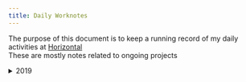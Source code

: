 ```yaml
---
title: Daily Worknotes
---
```


The purpose of this document is to keep a running record of my daily activities at [Horizontal](http://horizontalintegration.com)  
These are mostly notes related to ongoing projects

<details>
<summary>2019</summary>
<details>
<summary>September</summary>
<br>

9/27

*client launched the things we've been working on and it was a happy moment for all involved. today was an oktoberfest celebration*

* mwt 56 - pip product reviews - spent the day working with a service called [Stackla](https://developer.stackla.com). Something the client uses for part of their site. Has a code editor not unlike Codepen, but the embed code provides an iframe which means that you have to get as much ```CSS``` and ```JavaScript``` into the code editor because it's not easy to reach into the iframe... Spent a bit of time figuring out how to provide a div with an ```SVG``` background-image and compiled those resources over on my...Resource page. Also learned that I remembered the ```HTML``` code for a non-breaking space. Amazing. ```&nbsp;``` Here's what the ```SVG``` code looks like:

<details>
<summary>It's horrific, you've been warned</summary>
<br>

```scss
.instagram {
	background-image: url("data:image/svg+xml,%3Csvg%20xmlns%3D%22http%3A%2F%2Fwww.w3.org%2F2000%2Fsvg%22%20viewBox%3D%220%200%2038%2038%22%3E%3Cpath%20fill%3D%22%230a0a0a%22%20fill-rule%3D%22evenodd%22%20d%3D%22M19%200c10.5%200%2019%208.5%2019%2019s-8.5%2019-19%2019S0%2029.5%200%2019%208.5%200%2019%200z%22%20clip-rule%3D%22evenodd%22%2F%3E%3Cpath%20fill%3D%22%23fff%22%20fill-rule%3D%22evenodd%22%20d%3D%22M18.8%207.8c-2.7%200-3%200-4.1.1-1%200-1.8.2-2.4.5-.6.3-1.2.6-1.7%201.1-.5.5-.9%201.1-1.1%201.7-.2.6-.4%201.3-.5%202.4v4.1c0%202.7%200%203%20.1%204.1%200%201%20.2%201.8.5%202.4.3.6.6%201.2%201.1%201.7.5.5%201.1.9%201.7%201.1.6.2%201.3.4%202.4.5%201%200%201.4.1%204.1.1%202.7%200%203%200%204.1-.1%201%200%201.8-.2%202.4-.5.6-.3%201.2-.6%201.7-1.1.5-.5.9-1.1%201.1-1.7.2-.6.4-1.3.5-2.4%200-1%20.1-1.4.1-4.1%200-2.7%200-3-.1-4.1%200-1-.2-1.8-.5-2.4-.3-.6-.6-1.2-1.1-1.7-.5-.5-1.1-.9-1.7-1.1-.6-.2-1.3-.4-2.4-.5-1.2-.1-1.5-.1-4.2-.1m0%201.8c2.6%200%202.9%200%204%20.1%201%200%201.5.2%201.8.3.5.2.8.4%201.1.7.3.3.6.7.7%201.1.1.3.3.9.3%201.8%200%201%20.1%201.3.1%204%200%202.6%200%202.9-.1%204%200%201-.2%201.5-.3%201.8-.2.5-.4.8-.7%201.1-.3.3-.7.6-1.1.7-.3.1-.9.3-1.8.3-1%200-1.3.1-4%20.1s-2.9%200-4-.1c-1%200-1.5-.2-1.8-.3-.5-.2-.8-.4-1.1-.7-.3-.3-.6-.7-.7-1.1-.1-.3-.3-.9-.3-1.8%200-1-.1-1.3-.1-4%200-2.6%200-2.9.1-4%200-1%20.2-1.5.3-1.8.2-.5.4-.8.7-1.1.3-.3.7-.6%201.1-.7.3-.1.9-.3%201.8-.3%201.1-.1%201.4-.1%204-.1m.2%2011.1c-1.8%200-3.2-1.5-3.2-3.2%200-1.8%201.5-3.2%203.2-3.2%201.8%200%203.2%201.5%203.2%203.2%200%201.8-1.4%203.2-3.2%203.2m0-8.2c-2.8%200-5%202.2-5%205s2.2%205%205%205%205-2.2%205-5-2.2-5-5-5m6%200c0%20.6-.4%201-1%201s-1-.4-1-1%20.4-1%201-1%201%20.4%201%201%22%20clip-rule%3D%22evenodd%22%2F%3E%3C%2Fsvg%3E");
	width: 38px;
	height: 38px;
	background-size: contain;
	margin-right: 10px;
}
```
</details>

Basically what is happening above is an ```SVG``` was exported from Illustrator, ran through a service that minimizes the code, then through a URL encoder. The links over at my Resources page are quite detailed in how this works. It was nice to find a workaround for the limitations that is [Stackla](https://developer.stackla.com). me: +1, stackla: 0

---

9/26

Spent the day going over [Frontend Masters Accessibility in JavaScript](https://frontendmasters.com/courses/javascript-accessibility) course. Have been writing up notes [here](https://medium.com/@hztl_wm/accessibility-in-javascript-applications-8a0b01d8266f) and commenting on the codebase [here](https://github.com/hztl-wm/fem-js-a11y-workshop). I will be presenting my findings on Tuesday 10/1 during our bi-weekly FED team meeting.

*I also added a La Croix consumption counter to the main page of this little repo, becuase who doesn't love a good La Croix or 3?*

---

9/25

*fought with responsive ```SVG``` (I see you cw), attended 3 too many meetings, only drank 2 la croix*

* mwt 97 - pip video component - Another fun run-in with ```SVG```. Of course this needed to be responsive, so after tons of somethinging... here's what I ended up with:

<details>
<summary>Click to view my work of the day</summary>
<br>

```html
<div class="pip-video">
    <div class="media-gallery__img media-gallery__video video-link" data-video="" data-brightcovevideo="6076312645001" data-brightcoveplayer="r1tg8ngpM">
        <img src="image link removed to preserve client anonymity" alt="">
        <div class="pip-video__icon">
            <!-- <svg width="100%" height="100%" version="1.1" id="pip-video-play-button" xmlns="http://www.w3.org/2000/svg"
            x="0px" y="0px" viewBox="0 0 106 106" style="enable-background:new 0 0 106 106;" xml:space="preserve" preserveAspectRatio="xMinYMin">
            <path id="outline" class="st0" d="M53,105.5C24.1,105.5,0.5,81.9,0.5,53C0.5,24.1,24.1,0.5,53,0.5c28.9,0,52.5,23.6,52.5,52.5 C105.5,81.9,81.9,105.5,53,105.5z M53,3.5C25.7,3.5,3.5,25.7,3.5,53c0,27.3,22.2,49.5,49.5,49.5c27.3,0,49.5-22.2,49.5-49.5 C102.5,25.7,80.3,3.5,53,3.5z" fill="#33EB91"/>
            <path id="background" class="st1" d="M53,7c25.4,0,46,20.6,46,46S78.4,99,53,99S7,78.4,7,53S27.6,7,53,7z" fill="rgba(0,0,0,.5)"/>
            <path id="triangle" class="st2" d="M73,51.5L41,77.9V25.1L73,51.5z" fill="#ffffff"/>
            </svg> -->
        </div>
    </div>
</div>
<div id="modal-video" class="modal modal--video">
    <div class="pip-video modal__content">
        <div class="pip-video__video-wrapper">
            <video-js 
                data-account="" 
                data-embed="default" 
                data-player="" 
                data-video-id="" 
                style="height:auto; position:relative; width:100vw;"
                controls
            ></video-js>
        </div>
    </div>
</div>
```

```scss
.pip-video {
    width: 100%;
    margin: auto;
    position: relative;
    
    & .video-link::after {
        right: 0;
        top: 0;
        height: 100%;content: '';
        position: absolute;
        width: 100vw;
        background: -moz-linear-gradient(top, rgba(0,0,0,0) 80%, rgba(0,0,0,0.95) 100%); /* FF3.6+ */
        background: -webkit-gradient(linear, left top, left bottom, color-stop(0%,rgba(0,0,0,0.95)), color-stop(100%,rgba(0,0,0,0))); /* Chrome,Safari4+ */
        background: -webkit-linear-gradient(top, rgba(0,0,0,0) 80%,rgba(0,0,0,0.95) 100%); /* Chrome10+,Safari5.1+ */
        background: -o-linear-gradient(top, rgba(0,0,0,0) 80%,rgba(0,0,0,0.95) 100%); /* Opera 11.10+ */
        background: -ms-linear-gradient(top, rgba(0,0,0,0) 80%,rgba(0,0,0,0.95) 100%); /* IE10+ */
        background: linear-gradient(to bottom, rgba(0,0,0,0) 80%,rgba(0,0,0,0.95) 100%); /* W3C */
    }
    
    & div > img {
        width: 100vw;
        height: auto;
        
    }

    &__icon {
        position: absolute;
        max-width: 12%;
        top: 40%;
        left: 44%;

        @media screen and (min-width: $tablet-min) {
            max-width: 6%;
            top: 40%;
            left: 47%;
        }
    }

}
```
</details>

---

9/24

*mwt merged repos, built and deployed the project in its current state. Lots of bugs knocked out, focus shifted to PIP (Product Information Page) Component production*

* mwt 99 - pip gallery component - Another new component build based off of the Sketch file provided by UX. Having become more familiar with the project structure, this was an easier build, but there were some interesting trip ups provided by flexbox. The major hiccups were uneven columns, an image that spanned 2 columns and rows, and gradient overlays. The following ```HTML``` and ```SCSS``` is how that was handled. Built for mobile first, the ```SCSS``` is what really drives the magic here. I hope the clients dev team doesn't mind my ```@mixin``` here because it helped to make the code more DRY.

<details>
<summary>Click to view my work of the day</summary>
<br>

```scss
@import ''; // link removed to preserve client anonymity
@mixin overlay-base {
    content: '';
    position: absolute;
    width: 100vw;
    background: -moz-linear-gradient(top, rgba(0,0,0,0) 80%, rgba(0,0,0,0.95) 100%); /* FF3.6+ */
    background: -webkit-gradient(linear, left top, left bottom, color-stop(0%,rgba(0,0,0,0.95)), color-stop(100%,rgba(0,0,0,0))); /* Chrome,Safari4+ */
    background: -webkit-linear-gradient(top, rgba(0,0,0,0) 80%,rgba(0,0,0,0.95) 100%); /* Chrome10+,Safari5.1+ */
    background: -o-linear-gradient(top, rgba(0,0,0,0) 80%,rgba(0,0,0,0.95) 100%); /* Opera 11.10+ */
    background: -ms-linear-gradient(top, rgba(0,0,0,0) 80%,rgba(0,0,0,0.95) 100%); /* IE10+ */
    background: linear-gradient(to bottom, rgba(0,0,0,0) 80%,rgba(0,0,0,0.95) 100%); /* W3C */
}
.pip-gallery {
    width: 100vw;
    display: flex;
    position: relative;
    flex-wrap: wrap;
    @media screen and (min-width: $tablet-min) {
        flex-wrap: nowrap;
    }
    
    &__large-image {
        flex: 0 0 100vw;
        order: 1;
        @media screen and (min-width: $tablet-min) {
            flex: 0 0 66.66vw;
        }
        
        & img {
            width: 100%;
            z-index: -1;
        }
        
        &__overlay::after {
            @include overlay-base;
            left: 0;
            top: 0;
            height: 33.33%;
            @media screen and (min-width: $tablet-min) {
                height: 100%;
                width: 66.66vw;
            }
        }
    }
    
    &__small-image {
        flex: 0 0 100vw;
        flex-direction: unset;
        order: 2;
        @media screen and (min-width: $tablet-min) {
            flex: 0 0 33.33vw;
        }
        
        &__overlay-top::after {
            @include overlay-base;
            right: 0;
            top: 0;
            height: 67%;
            @media screen and (min-width: $tablet-min) {
                height: 50%;
                width: 33.33vw;
            }
        }
        &__overlay-bottom::after {
            @include overlay-base;
            right: 0;
            bottom: 0;
            height: 100%;
            @media screen and (min-width: $tablet-min) {
                height: 50%;
                width: 33.33vw;
            }
        }
        
        & img {
            width: 100%;
            z-index: -1;
        }
    }
}
```

```html
<section class="pip-gallery">
    <div class="pip-gallery__large-image">
        <div class="pip-gallery__large-image__overlay">
            <img src="/pip-gallery-1.png">
        </div>
    </div>
    <div class="pip-gallery__small-image">
        <div class="pip-gallery__small-image__overlay-top">
            <img src="/pip-gallery-2.png">
        </div>
        <div class="pip-gallery__small-image__overlay-bottom">
            <img src="/pip-gallery-3.png">
        </div>
    </div>
</section>
```
</details>

---

9/23

* mwt 91 - hero header component - UPDATE - I had this reviewed internally before passing it on. I neglected that this was a new component that needed to be fleshed out by BED before a PR was submitted, so my PR got abandoned ¯\_(ツ)_/¯ Not a big deal, more a matter of me learning the workflow a bit. BED got this knocked out and all looks good.

---

9/20

*mwt internal team having trouble with build and deployment*

* mwt 91 - hero header component - This is a new component build based off of a Sketch file provided by UX. I have had some trouble with the overall structure of the project, would probably have been useful to spend some time speaking with a dev who has worked on the project before just diving in. Exported and cleaned up an ```SVG```, built out ```HTML``` and ```SCSS``` for the component. Would like someone to review before I submit a PR. Can hopefully get that this Monday.

---

9/19

*Closed out remaining cw tickets.*  
*Working on mwt full time now.*

* mwt 185 - RTE Text Formatting - BED refused a classname from our markup which broke body copy styling. Additionally, styling was needed for `<strong>` text. I did that. Like this:

```scss
p {
    margin-top: 11px;
    strong {
        font-family: Helvetica Neue LT W01_83 Hv Ex,Helvetica Neue,Helvetica,Arial,sans-serif;
        // had to change the above to a variable *$helvetica83* that had been declared in a separate file
        text-transform: uppercase;
    }
}
```

* mwt 182 / 184 - Extra Whitespace - BED had reused a classname on an element which resulted in strange behavior. I added a new classname and relevant styling, but once implemented by BED, Sitecore adds spaces in a `<div>` with no content and the `:empty` pseudo-selector was unable to work. Thankfully, BED *was* able to write some logic that will conditionally render the `<div>` if there is content for it. Also had update the name of a file, because some FED had not done that causing the test page to be broken.

```scss
.flex-content-feature-accordion {
        display: flex;
        width: 100%;
        order: 3;
        &:empty {
            display: none;
        }
    }
```

* mwt 35 Tabbed Carousel - pushed yesterdays changes to dev

---

9/18

* mwt 35 Tabbed Carousel - this component (based off of [slick slider](https://kenwheeler.github.io/slick/)) was intended to be used stand-alone, but of course QA found a reason to use it twice on a page (maybe there is a genuine use case for this?). Needless to say, how the component was initally set up was targeting a class instead of a unique ID. Adding a data-target was able to solve the problem. The changes made are as follows:

*these were the changes made to the JavaScript*

```javascript
...
var $this = $(this); // this line already existed
var target = $this.data('target');

// inside of the slick slider settings

asNavFor: '#' + target,

// targets the unique id

...$('#' + target).slick...
```

*and these were the changes made to the HTML files*

```html
<div class="innovations-tabbed-view__items" id="1"> <!-- added the id -->
```

```html
<section class="innovations-tabbed-view" data-target="1"> <!-- added the data-target -->
```

---

9/17

* cw 6472 Chapter Component - add spacing to match spec `margin-bottom: 4rem;`
* cw 6462 Update search field to match specs - set `max-width` according to spec
* cw 6172 Update image specs for download asset component - generated new set of images and updated component markup

---

9/16

* cw 8239 Lazy loading - updated waypoint offset from 66% to 80%, elements above the fold should appear more readily
* cw 8266 Add button to Insights page render

---

9/13

* cw 8046 Header Utility Menu Display Issue - had to define width for .header-utilityNav item; was breaking to a new line
* cw 6058 Subscribe CTA - broken `::before` && `::after` - had to define pseudo element translateX positioning for devices below XS breakpoint
* cw 6462 Hero Search Input Size - updated width of search field, had initially placed the fix in the wrong file... specificity broke the 'fix', now it is fixed
* cw 7186 Multimedia Search Results Page - fix from yesterday has been pushed to QA, but the modal open mask covers the entire page now. CoveoSearchInterface put a `z-index` on the wrapper which overrode the modal `z-index`.

---

9/12

* cw 7813 Hero Page Title Card - Fixed min-height for event of no button (an optional element)
* cw 7186 Multimedia Search Results Page - Continues playing on modal close fix;

*podcasts were broken because BED did not use the unique classnames set for the two different podcast sources
videos were broken because Coveo loads after the video modal JS is init, added:*

```javascript
if (window.YT) { $(window).trigger('youTubePlayerApiReady'); }; &&
if (window.VidyardV4) { $(window).trigger('vidyardPlayerApiReady'); };
```

*triggers if element is found*

---

9/11

*Target class of '.coveo-query-summary-cancel-last' and change text to 'Try a different search term'*

```javascript
$('.coveo-query-summary-cancel-last').text('Try a different search term');
```

* cw 8047 Design and Implement CoveoQuerySummary CSS
* cw 8068 Hero Image & Video Cards SM / XS breakpoint fix
* cw 7813 Hero Page Title Card Image Size(s) fix

</details>
</details>